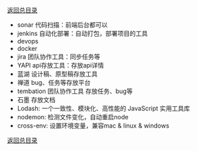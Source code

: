 [返回总目录](../README.md)

- sonar 代码扫描：前端后台都可以
- jenkins 自动化部署：自动打包，部署项目的工具
- devops
- docker
- jira 团队协作工具：同步任务等
- YAPI api存放工具：存放api详情
- 蓝湖 设计稿、原型稿存放工具
- 禅道 bug、任务等存放平台
- tembation 团队协作工具 存放任务、bug等
- 石墨 存放文档
- Lodash: 一个一致性、模块化、高性能的 JavaScript 实用工具库
- nodemon: 检测文件变化，自动重启node
- cross-env: 设置环境变量，兼容mac & linux & windows

[返回总目录](../README.md)
